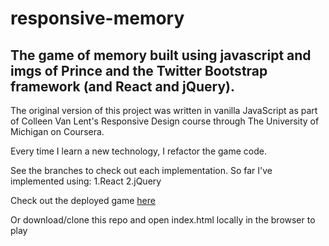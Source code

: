 # responsive-memory
## The game of memory built using javascript and imgs of Prince and the Twitter Bootstrap framework (and React and jQuery).

The original version of this project was written in vanilla JavaScript as part of Colleen Van Lent's Responsive Design course through The University of Michigan on Coursera.

Every time I learn a new technology, I refactor the game code.

See the branches to check out each implementation.
So far I've implemented using:
1.React
2.jQuery

Check out the deployed game [here](https://pixiephreak.github.io/responsive-memory/)

Or download/clone this repo and open index.html locally in the browser to play
